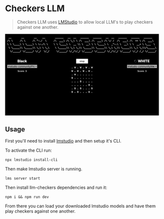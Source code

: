 # Checkers LLM

> Checkers LLM uses [LMStudio](https://lmstudio.ai/) to allow local LLM's to play checkers against one another.

![screenshot](screenshot.png)

## Usage

First you'll need to install [lmstudio](https://lmstudio.ai/) and then setup it's CLI.

To activate the CLI run:

```
npx lmstudio install-cli
```

Then make lmstudio server is running.

```
lms server start
```

Then install llm-checkers dependencies and run it:

```
npm i && npm run dev
```

From there you can load your downloaded lmstudio models and have them play checkers against one another.
